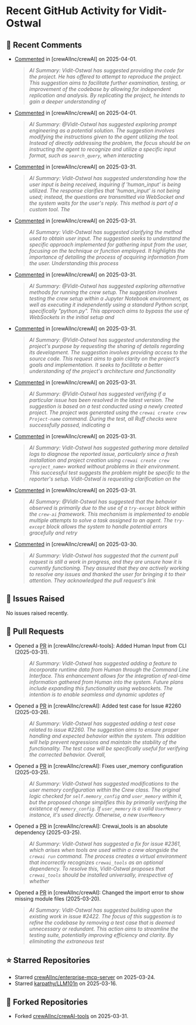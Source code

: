 # Recent GitHub Activity for Vidit-Ostwal

## 💬 Recent Comments
- [Commented](https://github.com/crewAIInc/crewAI/issues/2508#issuecomment-2770437182) in [crewAIInc/crewAI] on 2025-04-01.
  > *AI Summary: Vidit-Ostwal has suggested providing the code for the project. He has offered to attempt to reproduce the project. This suggestion aims to facilitate further examination, testing, or improvement of the codebase by allowing for independent replication and analysis. By replicating the project, he intends to gain a deeper understanding of*
- [Commented](https://github.com/crewAIInc/crewAI/issues/2508#issuecomment-2770385814) in [crewAIInc/crewAI] on 2025-04-01.
  > *AI Summary: @Vidit-Ostwal has suggested exploring prompt engineering as a potential solution. The suggestion involves modifying the instructions given to the agent utilizing the tool. Instead of directly addressing the problem, the focus should be on instructing the agent to recognize and utilize a specific input format, such as `search_query`, when interacting*
- [Commented](https://github.com/crewAIInc/crewAI/issues/2487#issuecomment-2766352971) in [crewAIInc/crewAI] on 2025-03-31.
  > *AI Summary: Vidit-Ostwal has suggested understanding how the user input is being received, inquiring if 'human_input' is being utilized. The response clarifies that 'human_input' is not being used; instead, the questions are transmitted via WebSocket and the system waits for the user's reply. This method is part of a custom tool. The*
- [Commented](https://github.com/crewAIInc/crewAI/issues/2487#issuecomment-2766341623) in [crewAIInc/crewAI] on 2025-03-31.
  > *AI Summary: Vidit-Ostwal has suggested clarifying the method used to obtain user input. The suggestion seeks to understand the specific approach implemented for gathering input from the user, focusing on the technique or function employed. It highlights the importance of detailing the process of acquiring information from the user. Understanding this process*
- [Commented](https://github.com/crewAIInc/crewAI/issues/2487#issuecomment-2766336429) in [crewAIInc/crewAI] on 2025-03-31.
  > *AI Summary: @Vidit-Ostwal has suggested exploring alternative methods for running the crew setup. The suggestion involves testing the crew setup within a Jupyter Notebook environment, as well as executing it independently using a standard Python script, specifically "python.py". This approach aims to bypass the use of WebSockets in the initial setup and*
- [Commented](https://github.com/crewAIInc/crewAI/issues/2487#issuecomment-2766310282) in [crewAIInc/crewAI] on 2025-03-31.
  > *AI Summary: @Vidit-Ostwal has suggested understanding the project's purpose by requesting the sharing of details regarding its development. The suggestion involves providing access to the source code. This request aims to gain clarity on the project's goals and implementation. It seeks to facilitate a better understanding of the project's architecture and functionality*
- [Commented](https://github.com/crewAIInc/crewAI/issues/2227#issuecomment-2766251238) in [crewAIInc/crewAI] on 2025-03-31.
  > *AI Summary: @Vidit-Ostwal has suggested verifying if a particular issue has been resolved in the latest version. The suggestion is based on a test conducted using a newly created project. The project was generated using the `crewai create crew Project-name` command. During the test, all Ruff checks were successfully passed, indicating a*
- [Commented](https://github.com/crewAIInc/crewAI/issues/2500#issuecomment-2766186099) in [crewAIInc/crewAI] on 2025-03-31.
  > *AI Summary: Vidit-Ostwal has suggested gathering more detailed logs to diagnose the reported issue, particularly since a fresh installation and project creation using `crewai create crew <project_name>` worked without problems in their environment. This successful test suggests the problem might be specific to the reporter's setup. Vidit-Ostwal is requesting clarification on the*
- [Commented](https://github.com/crewAIInc/crewAI/issues/2487#issuecomment-2766000094) in [crewAIInc/crewAI] on 2025-03-31.
  > *AI Summary: @Vidit-Ostwal has suggested that the behavior observed is primarily due to the use of a `try-except` block within the `crew-ai` framework. This mechanism is implemented to enable multiple attempts to solve a task assigned to an agent. The `try-except` block allows the system to handle potential errors gracefully and retry*
- [Commented](https://github.com/crewAIInc/crewAI/issues/2307#issuecomment-2764720493) in [crewAIInc/crewAI] on 2025-03-30.
  > *AI Summary: Vidit-Ostwal has suggested that the current pull request is still a work in progress, and they are unsure how it is currently functioning. They assured that they are actively working to resolve any issues and thanked the user for bringing it to their attention. They acknowledged the pull request's link*

## 🐛 Issues Raised
No issues raised recently.

## 🚀 Pull Requests
- Opened a [PR](https://github.com/crewAIInc/crewAI-tools/pull/251) in [crewAIInc/crewAI-tools]: Added Human Input from CLI (2025-03-31).
  > *AI Summary: Vidit-Ostwal has suggested adding a feature to incorporate runtime data from Human through the Command Line Interface. This enhancement allows for the integration of real-time information gathered from Human into the system. Future plans include expanding this functionality using websockets. The intention is to enable seamless and dynamic updates of*
- Opened a [PR](https://github.com/crewAIInc/crewAI/pull/2484) in [crewAIInc/crewAI]: Added test case for Issue #2260 (2025-03-26).
  > *AI Summary: Vidit-Ostwal has suggested adding a test case related to issue #2260. The suggestion aims to ensure proper handling and expected behavior within the system. This addition will help prevent regressions and maintain the stability of the functionality. The test case will be specifically useful for verifying the corrected behavior. Overall,*
- Opened a [PR](https://github.com/crewAIInc/crewAI/pull/2469) in [crewAIInc/crewAI]: Fixes user_memory configuration (2025-03-25).
  > *AI Summary: Vidit-Ostwal has suggested modifications to the user memory configuration within the Crew class. The original logic checked for `self.memory_config` and `user_memory` within it, but the proposed change simplifies this by primarily verifying the existence of `memory_config`. If `user_memory` is a valid `UserMemory` instance, it's used directly. Otherwise, a new `UserMemory`*
- Opened a [PR](https://github.com/crewAIInc/crewAI/pull/2468) in [crewAIInc/crewAI]: Crewai_tools is an absolute dependency (2025-03-25).
  > *AI Summary: Vidit-Ostwal has suggested a fix for issue #2361, which arises when tools are used within a crew alongside the `crewai run` command. The process creates a virtual environment that incorrectly recognizes `crewai_tools` as an optional dependency. To resolve this, Vidit-Ostwal proposes that `crewai_tools` should be installed universally, irrespective of whether*
- Opened a [PR](https://github.com/crewAIInc/crewAI/pull/2423) in [crewAIInc/crewAI]: Changed the import error to show missing module files (2025-03-20).
  > *AI Summary: Vidit-Ostwal has suggested building upon the existing work in issue #2422. The focus of this suggestion is to refine the codebase by removing a test case that is deemed unnecessary or redundant. This action aims to streamline the testing suite, potentially improving efficiency and clarity. By eliminating the extraneous test*

## ⭐ Starred Repositories
- Starred [crewAIInc/enterprise-mcp-server](https://github.com/crewAIInc/enterprise-mcp-server) on 2025-03-24.
- Starred [karpathy/LLM101n](https://github.com/karpathy/LLM101n) on 2025-03-16.

## 🍴 Forked Repositories
- Forked [crewAIInc/crewAI-tools](https://github.com/Vidit-Ostwal/crewAI-tools) on 2025-03-31.
